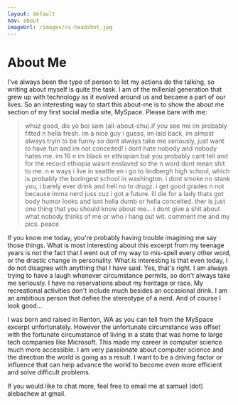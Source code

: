 ```yaml
---
layout: default
nav: about
imageUrl: /images/cs-headshot.jpg
---
```


About Me
==============

I've always been the type of person to let my actions do the talking, so writing about myself is quite the task. I am of the millenial generation that grew up with technology as it evolved around us and became a part of our lives. So an interesting way to start this about-me is to show the about me section of my first social media site, MySpace. Please bare with me:

> whuz good, dis yo boi sam (all-about-chu).if you see me im probably fitted n hella fresh. im a nice guy i guess, im laid back, im almost always tryin to be funny so dont always take me seriously, just want to have fun and im not conceited! i dont hate nobody and nobody hates me. im 16 n im black er ethiopian but you probably cant tell and for the record ethiopia wasnt enslaved so the n word dont mean shit to me. n e ways i live in seattle en i go to lindbergh high school, which is probably the boringest school in washington. i dont smoke no stank you, i barely ever drink and hell no to drugz. i get good grades n not because imma nerd juss cuz i got a future. ill die for a lady thats got body humor looks and isnt hella dumb or hella conceited. ther is just one thing that you should know about me... i dont give a shit about what nobody thinks of me or who i hang out wit. comment me and my pics. peace

If you know me today, you're probably having trouble imagining me say those things. What is most interesting about this excerpt from my teenage years is not the fact that I went out of my way to mis-spell every other word, or the drastic change in personality. What is interesting is that even today, I do not disagree with anything that I have said. Yes, that's right. I am always trying to have a laugh whenever circumstance permits, so don't always take me seriously. I have no reservations about my heritage or race. My recreational activities don't include much besides an occasional drink. I am an ambitious person that defies the stereotype of a nerd. And of course I look good...


I was born and raised in Renton, WA as you can tell from the MySpace excerpt unfortunately. However the unfortunate circumstance was offset with the fortunate circumstance of living in a state that was home to large tech companies like Microsoft. This made my career in computer science much more accessible. I am very passionate about computer science and the direction the world is going as a result. I want to be a driving factor or influence that can help advance the world to become even more efficient and solve difficult problems.

If you would like to chat more, feel free to email me at samuel (dot) alebachew at gmail.

